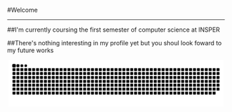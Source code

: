 #Welcome

-----------------------------------------------------------------------------------------------------------------

##I'm currently coursing the first semester of computer science at INSPER

##There's nothing interesting in my profile yet but you shoul look foward to my future works



<p align="center">
  <img src="https://raw.githubusercontent.com/Gubscruz/snake_animation/master/snake.svg" alt="Snake animation" width="500"/>
</p>
